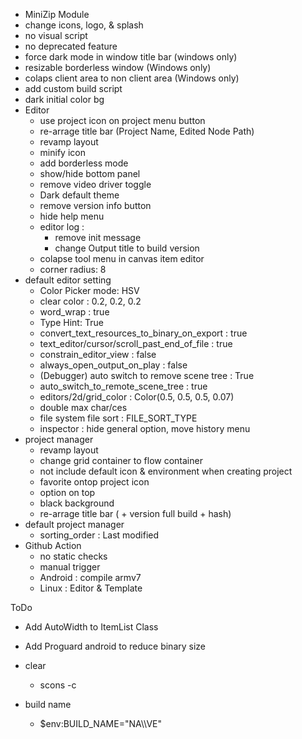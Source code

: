 - MiniZip Module
- change icons, logo, & splash
- no visual script
- no deprecated feature
- force dark mode in window title bar (windows only)
- resizable borderless window (Windows only)
- colaps client area to non client area (Windows only)
- add custom build script
- dark initial color bg
- Editor
	- use project icon on project menu button
	- re-arrage title bar (Project Name, Edited Node Path)
	- revamp layout
	- minify icon
	- add borderless mode
	- show/hide bottom panel
	- remove video driver toggle
	- Dark default theme
	- remove version info button
	- hide help menu
	- editor log :
		- remove init message
		- change Output title to build version
	- colapse tool menu in canvas item editor
	- corner radius: 8
- default editor setting
	- Color Picker mode: HSV
	- clear color : 0.2, 0.2, 0.2
	- word_wrap : true
	- Type Hint: True
	- convert_text_resources_to_binary_on_export : true
	- text_editor/cursor/scroll_past_end_of_file : true
	- constrain_editor_view : false
	- always_open_output_on_play : false
	- (Debugger) auto switch to remove scene tree : True
	- auto_switch_to_remote_scene_tree : true
	- editors/2d/grid_color : Color(0.5, 0.5, 0.5, 0.07)
	- double max char/ces
	- file system file sort : FILE_SORT_TYPE 
	- inspector : hide general option, move history menu
- project manager
	- revamp layout
	- change grid container to flow container
	- not include default icon & environment when creating project
	- favorite ontop project icon
	- option on top
	- black background
	- re-arrage title bar ( + version full build + hash)
- default project manager
	- sorting_order : Last modified
- Github Action
  - no static checks
  - manual trigger
  - Android : compile armv7
  - Linux : Editor & Template

ToDo
- Add AutoWidth to ItemList Class
- Add Proguard android to reduce binary size


- clear
	- scons -c
- build name
	- $env:BUILD_NAME="NA\\\\VE"